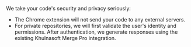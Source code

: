 We take your code's security and privacy seriously:

- The Chrome extension will not send your code to any external servers.
- For private repositories, we will first validate the user's identity and permissions. After authentication, we generate responses using the existing Khulnasoft Merge Pro integration.

